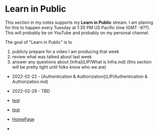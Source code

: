 # Learn in Public

This section in my notes supports my **Learn in Public** stream. I am planing for this to happen every Tuesday at 1:30 PM US Pacific time (GMT -8??). This will probably be on YouTube and probably on my personal channel. 

The goal of "Learn in Public" is to 
1. publicly prepare for a video I am producing that week
2. review what was talked about last week
3. answer any questions about [Infra](LIP/What is Infra.md) (this section will be pretty light until folks know who we are)

- 2022-02-22 - [Authentication & Authorization](LIP/Authentication & Authorization.md)
- 2022-02-29 - TBD

- [test](/HomePage)
- [test](/knowledge/HomePage)
- [HomePage](HomePage.md)
- 